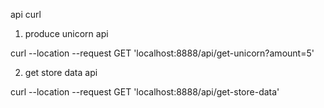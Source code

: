 api curl 

1. produce unicorn api

curl --location --request GET 'localhost:8888/api/get-unicorn?amount=5'

2. get store data api

curl --location --request GET 'localhost:8888/api/get-store-data'

